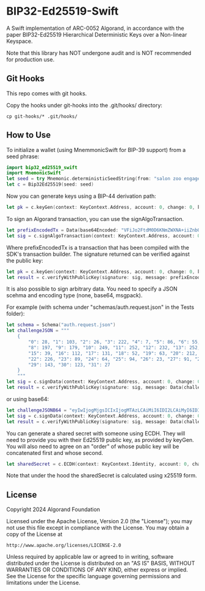 # BIP32-Ed25519-Swift

A Swift implementation of ARC-0052 Algorand, in accordance with the paper BIP32-Ed25519 Hierarchical Deterministic Keys over a Non-linear Keyspace.

Note that this library has NOT undergone audit and is NOT recommended for production use.

## Git Hooks

This repo comes with git hooks.

Copy the hooks under git-hooks into the .git/hooks/ directory:

```
cp git-hooks/* .git/hooks/
```

## How to Use

To initialize a wallet (using MnemmonicSwift for BIP-39 support) from a seed phrase:

```swift
import bip32_ed25519_swift
import MnemonicSwift
let seed = try Mnemonic.deterministicSeedString(from: "salon zoo engage submit smile frost later decide wing sight chaos renew lizard rely canal coral scene hobby scare step bus leaf tobacco slice")
let c = Bip32Ed25519(seed: seed)
```

Now you can generate keys using a BIP-44 derivation path:

```swift
let pk = c.keyGen(context: KeyContext.Address, account: 0, change: 0, keyIndex: 0)
```

To sign an Algorand transaction, you can use the signAlgoTransaction.

```swift
let prefixEncodedTx = Data(base64Encoded: "VFiJo2FtdM0D6KNmZWXNA+iiZnbOAkeSd6NnZW6sdGVzdG5ldC12MS4womdoxCBIY7UYpLPITsgQ8i1PEIHLD3HwWaesIN7GL39w5Qk6IqJsds4CR5Zfo3JjdsQgYv6DK3rRBUS+gzemcENeUGSuSmbne9eJCXZbRrV2pvOjc25kxCBi/oMretEFRL6DN6ZwQ15QZK5KZud714kJdltGtXam86R0eXBlo3BheQ==")
let sig = c.signAlgoTransaction(context: KeyContext.Address, account: 0, change: 0, keyIndex: 0, prefixEncodedTx: prefixEncodedTx)
```

Where prefixEncodedTx is a transaction that has been compiled with the SDK's transaction builder. The signature returned can be verified against the public key:

```swift
let pk = c.keyGen(context: KeyContext.Address, account: 0, change: 0, keyIndex: 0)
let result = c.verifyWithPublicKey(signature: sig, message: prefixEncodedTx, publicKey: pk)
```

It is also possible to sign arbitrary data. You need to specify a JSON scehma and encoding type (none, base64, msgpack).

For example (with schema under "schemas/auth.request.json" in the Tests folder):

```swift
let schema = Schema("auth.request.json")
let challengeJSON = """
    {
        "0": 28, "1": 103, "2": 26, "3": 222, "4": 7, "5": 86, "6": 55, "7": 95,
        "8": 197, "9": 179, "10": 249, "11": 252, "12": 232, "13": 252, "14": 176,
        "15": 39, "16": 112, "17": 131, "18": 52, "19": 63, "20": 212, "21": 58,
        "22": 226, "23": 89, "24": 64, "25": 94, "26": 23, "27": 91, "28": 128,
        "29": 143, "30": 123, "31": 27
    }
    """
let sig = c.signData(context: KeyContext.Address, account: 0, change: 0, keyIndex: 0, data: data, metadata: SignMetadata(encoding: Encoding.none, schema: schema))
let result = c.verifyWithPublicKey(signature: sig, message: Data(challengeJSON.utf8), publicKey: pk)
```

or using base64:

```swift
let challengeJSONB64 = "eyIwIjogMjgsICIxIjogMTAzLCAiMiI6IDI2LCAiMyI6IDIyMiwgIjQiOiA3LCAiNSI6IDg2LCAiNiI6IDU1LCAiNyI6IDk1LCAiOCI6IDE5NywgIjkiOiAxNzksICIxMCI6IDI0OSwgIjExIjogMjUyLCAiMTIiOiAyMzIsICIxMyI6IDI1MiwgIjE0IjogMTc2LCAiMTUiOiAzOSwgIjE2IjogMTEyLCAiMTciOiAxMzEsICIxOCI6IDUyLCAiMTkiOiA2MywgIjIwIjogMjEyLCAiMjEiOiA1OCwiMjIiOiAyMjYsICIyMyI6IDg5LCAiMjQiOiA2NCwgIjI1IjogOTQsICIyNiI6IDIzLCAiMjciOiA5MSwgIjI4IjogMTI4LCAiMjkiOiAxNDMsICIzMCI6IDEyMywgIjMxIjogMjd9"
let sig = c.signData(context: KeyContext.Address, account: 0, change: 0, keyIndex: 0, data: data: Data(challengeJSONB64.utf8), metadata: SignMetadata(encoding: Encoding.base64, schema: schema))
let result = c.verifyWithPublicKey(signature: sig, message: Data(challengeJSONB64.utf8), publicKey: pk)
```

You can generate a shared secret with someone using ECDH. They will need to provide you with their Ed25519 public key, as provided by keyGen. You will also need to agree on an "order" of whose public key will be concatenated first and whose second.

```swift
let sharedSecret = c.ECDH(context: KeyContext.Identity, account: 0, change: 0, keyIndex: 0, otherPartyPub: otherPubKey, meFirst: true)
```

Note that under the hood the sharedSecret is calculated using x25519 form.

## License

Copyright 2024 Algorand Foundation

Licensed under the Apache License, Version 2.0 (the "License");
you may not use this file except in compliance with the License.
You may obtain a copy of the License at

    http://www.apache.org/licenses/LICENSE-2.0

Unless required by applicable law or agreed to in writing, software
distributed under the License is distributed on an "AS IS" BASIS,
WITHOUT WARRANTIES OR CONDITIONS OF ANY KIND, either express or implied.
See the License for the specific language governing permissions and
limitations under the License.
